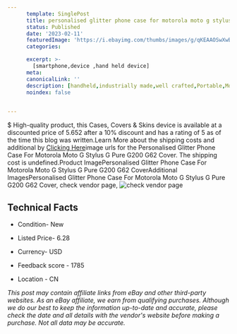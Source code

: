 ```yaml
---
      template: SinglePost
      title: personalised glitter phone case for motorola moto g stylus g pure g200 g62 cover
      status: Published
      date: '2023-02-11'
      featuredImage: 'https://i.ebayimg.com/thumbs/images/g/qKEAAOSwXwBiV-Gb/s-l225.jpg'
      categories: 

      excerpt: >-
        [smartphone,device ,hand held device]
      meta:
      canonicalLink: ''
      description: [handheld,industrially made,well crafted,Portable,Mobile,Compact,Convenient,Lightweight,Maneuverable,Man-portable,Miniature,Carriable,Hand-held,Light,Holdable,Transportable,Mobile device,Pocket-sized,On-the-go,Wireless,Cordless,Compact size,Convenient size, smartphone,device ,hand held device]
      noindex: false

        
---
```

$
    High-quality product, this Cases, Covers & Skins device is available at a discounted price of 5.652 after a 10% discount and has a rating of 5 as of the time this blog was written.Learn More about the shipping costs and additional by [Clicking Here](https://www.ebay.com/itm/313957131471?hash=item49194da4cf%3Ag%3AqKEAAOSwXwBiV-Gb&mkevt=1&mkcid=1&mkrid=711-53200-19255-0&campid=%253CePNCampaignId%253E&customid=%253CreferenceId%253E&toolid=10049)image urls for the Personalised Glitter Phone Case For Motorola Moto G Stylus G Pure G200 G62 Cover. The shipping cost is undefined.Product ImagePersonalised Glitter Phone Case For Motorola Moto G Stylus G Pure G200 G62 CoverAdditional ImagesPersonalised Glitter Phone Case For Motorola Moto G Stylus G Pure G200 G62 Cover, check vendor page, ![check vendor page](https://origin-galleryplus.ebayimg.com/ws/web/313957131471_2_0_1/225x225.jpg,https://origin-galleryplus.ebayimg.com/ws/web/313957131471_3_0_1/225x225.jpg,https://origin-galleryplus.ebayimg.com/ws/web/313957131471_4_0_1/225x225.jpg,https://origin-galleryplus.ebayimg.com/ws/web/313957131471_5_0_1/225x225.jpg,https://origin-galleryplus.ebayimg.com/ws/web/313957131471_6_0_1/225x225.jpg,https://origin-galleryplus.ebayimg.com/ws/web/313957131471_7_0_1/225x225.jpg,https://origin-galleryplus.ebayimg.com/ws/web/313957131471_8_0_1/225x225.jpg,https://origin-galleryplus.ebayimg.com/ws/web/313957131471_9_0_1/225x225.jpg,https://origin-galleryplus.ebayimg.com/ws/web/313957131471_10_0_1/225x225.jpg,https://origin-galleryplus.ebayimg.com/ws/web/313957131471_11_0_1/225x225.jpg,https://origin-galleryplus.ebayimg.com/ws/web/313957131471_12_0_1/225x225.jpg)
    
    

 ## Technical Facts 



     
      

 - Condition- New 


      

 - Listed Price- 6.28 


      

 - Currency- USD 


      

 - Feedback score - 1785 


      

 - Location - CN 


      
      

 *_This post may contain affiliate links from eBay and other third-party websites. As an eBay affiliate, we earn from qualifying purchases. Although we do our best to keep the information up-to-date and accurate, please check the date and all details with the vendor's website before making a purchase. Not all data may be accurate._*



    
    
    
    
    